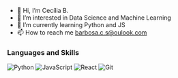 - 👋 Hi, I’m Cecília B.
- 👀 I’m interested in Data Science and Machine Learning
- 🌱 I’m currently learning Python and JS
- 📫 How to reach me barbosa.c.s@oulook.com

### Languages and Skills
![Python](https://img.shields.io/badge/Python-3776AB?style=for-the-badge&logo=python&logoColor=white)
![JavaScript](https://img.shields.io/badge/JavaScript-yellow?style=for-the-badge&logo=javascript&logoColor=white)
![React](https://img.shields.io/badge/React-white?style=for-the-badge&logo=react&logoColor=blue)
![Git](https://img.shields.io/badge/Git-E34F26?style=for-the-badge&logo=git&logoColor=white)

<!---
barbo347/barbo347 is a ✨ special ✨ repository because its `README.md` (this file) appears on your GitHub profile.
You can click the Preview link to take a look at your changes.
--->
